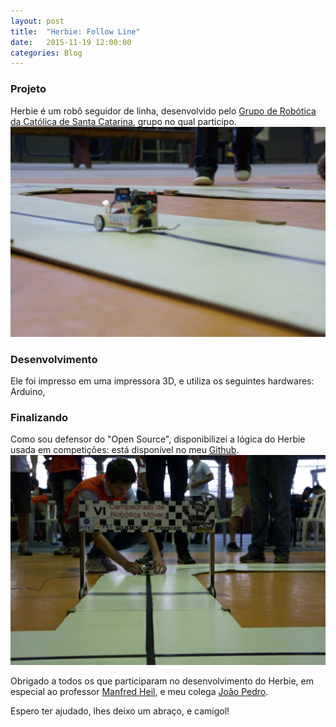 ```yaml
---
layout: post
title:  "Herbie: Follow Line"
date:   2015-11-19 12:00:00
categories: Blog
---
```


<h3>Projeto</h3>
Herbie é um robô seguidor de linha, desenvolvido pelo <a href="http://www.catolicasc.org.br/" target="blank">Grupo de Robótica da Católica de Santa Catarina</a>, grupo no qual participo.

<img src="/img/posts/herbie2.jpeg"/>

<h3>Desenvolvimento</h3>
Ele foi impresso em uma impressora 3D, e utiliza os seguintes hardwares: Arduino,

<h3>Finalizando</h3>
Como sou defensor do "Open Source", disponibilizei a lógica do Herbie usada em competições: está disponível no meu <a href="https://github.com/realronchi/arduino-nodejs-socketio" target="blank">Github</a>.

<img src="/img/posts/herbie1.jpeg"/>

Obrigado a todos os que participaram no desenvolvimento do Herbie, em especial ao professor <a href="https://github.com/realronchi/arduino-nodejs-socketio" target="blank">Manfred Heil</a>, e meu colega <a href="https://github.com/schmittjoaopedro" target="blank">João Pedro</a>.

Espero ter ajudado, lhes deixo um abraço, e camigol!